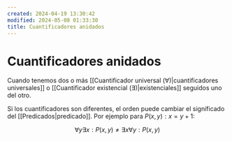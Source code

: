 ```yaml
---
created: 2024-04-19 13:30:42
modified: 2024-05-08 01:33:30
title: Cuantificadores anidados
---
```


# Cuantificadores anidados

Cuando tenemos dos o más [[Cuantificador universal (∀)|cuantificadores universales]] o [[Cuantificador existencial (∃)|existenciales]] seguidos uno del otro.

Si los cuantificadores son diferentes, el orden puede cambiar el significado del [[Predicados|predicado]]. Por ejemplo para $P(x,y):x=y+1$:

$$
\forall y \exists x: P(x,y) \neq \exists x \forall y: P(x,y)
$$
